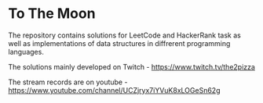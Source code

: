 # To The Moon 

The repository contains solutions for LeetCode and HackerRank task as well as implementations of data structures in diffrerent programming languages. 

The solutions mainly developed on Twitch - https://www.twitch.tv/the2pizza

The stream records are on youtube - https://www.youtube.com/channel/UCZjryx7iYVuK8xLOGeSn62g
